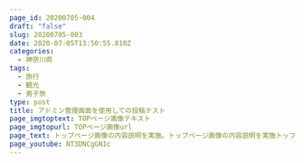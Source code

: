 ```yaml
---
page_id: 20200705-004
draft: "false"
slug: 20200705-003
date: 2020-07-05T13:50:55.810Z
categories:
  - 神奈川県
tags:
  - 旅行
  - 観光
  - 男子旅
type: post
title: アドミン管理画面を使用しての投稿テスト
page_imgtoptext: TOPページ画像テキスト
page_imgtopurl: TOPページ画像url
page_text: トップページ画像の内容説明を実施。トップページ画像の内容説明を実施トップページ画像の内容説明を実施トップページ画像の内容説明を実施トップページ画像の内容説明を実施トップページ画像の内容説明を実施トップページ画像の内容説明を実施
page_youtube: NT3DNCgGN1c
---
```

